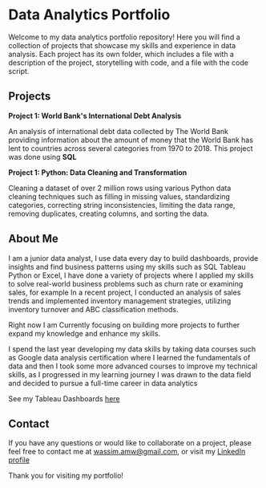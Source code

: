 # Data Analytics Portfolio

Welcome to my data analytics portfolio repository! Here you will find a collection of projects that showcase my skills and experience in data analysis. Each project has its own folder, which includes a file with a description of the project, storytelling with code, and a file with the code script.

## Projects

**Project 1: World Bank's International Debt Analysis**

An analysis of international debt data collected by The World Bank providing information about the amount of money that the World Bank has lent to countries across several categories from 1970 to 2018. This project was done using **SQL**

**Project 1: Python: Data Cleaning and Transformation**

Cleaning a dataset of over 2 million rows using various Python data cleaning techniques such as filling in missing values, standardizing categories, correcting string inconsistencies, limiting the data range, removing duplicates, creating columns, and sorting the data. 

## About Me

I am a junior data analyst, I use data every day to build dashboards, provide insights and find business patterns using my skills such as SQL Tableau Python or Excel, I have done a variety of projects where I applied my skills to solve real-world business problems such as churn rate or examining sales, for example In a recent project, I conducted an analysis of sales trends and implemented inventory management strategies, utilizing inventory turnover and ABC classification methods.

Right now I am Currently focusing on building more projects to further expand my knowledge and enhance my skills.

I spend the last year developing my data skills by taking data courses such as Google data analysis certification where I learned the fundamentals of data and then I took some more advanced courses to improve my technical skills, as I progressed in my learning journey I was drawn to the data field and decided to pursue a full-time career in data analytics

See my Tableau Dashboards [here](https://public.tableau.com/app/profile/wassimmkhad)

## Contact

If you have any questions or would like to collaborate on a project, please feel free to contact me at wassim.amw@gmail.com, or visit my [LinkedIn profile](https://www.linkedin.com/in/wassim-mkhad)


Thank you for visiting my portfolio!
